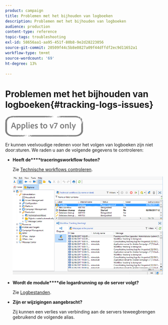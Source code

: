 ```yaml
---
product: campaign
title: Problemen met het bijhouden van logboeken
description: Problemen met het bijhouden van logboeken
audience: production
content-type: reference
topic-tags: troubleshooting
exl-id: 58656aa1-aa95-451f-80b8-9e2d28223056
source-git-commit: 20509f44c5b8e0827a09f44dffdf2ec9d11652a1
workflow-type: tm+mt
source-wordcount: '69'
ht-degree: 13%

---
```


# Problemen met het bijhouden van logboeken{#tracking-logs-issues}

![](../../assets/v7-only.svg)

Er kunnen veelvoudige redenen voor het volgen van logboeken zijn niet door:sturen. We raden u aan de volgende gegevens te controleren:

* **Heeft de****traceringsworkflow fouten?**

   Zie [Technische workflows controleren](../../workflow/using/monitoring-technical-workflows.md).

   ![](assets/tracking_scheduled_task.png)

* **Wordt de module****die logardrunning op de server volgt?**

   Zie [Logbestanden](../../production/using/log-files.md).

* **Zijn er wijzigingen aangebracht?**

   Zij kunnen een verlies van verbinding aan de servers teweegbrengen gebruikend de volgende alias.
